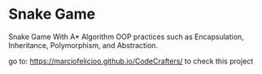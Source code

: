 # Snake Game
Snake Game With A* Algorithm
OOP practices such as Encapsulation, Inheritance, Polymorphism, and Abstraction.
              
go to: https://marciofelicioo.github.io/CodeCrafters/ to check this project
